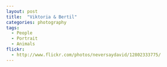 ```yaml
---
layout: post
title:  "Viktoria & Bertil"
categories: photography
tags:
  - People
  - Portrait
  - Animals
flickr: 
  - http://www.flickr.com/photos/neversaydavid/12802333775/
---
```

